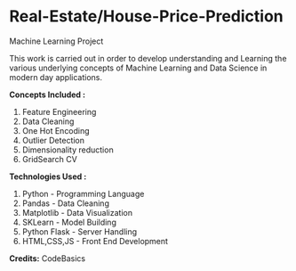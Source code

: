 # Real-Estate/House-Price-Prediction

Machine Learning Project

This work is carried out in order to develop understanding and Learning the various underlying concepts of Machine Learning and Data Science in modern day applications. 

**Concepts Included :**

1) Feature Engineering
2) Data Cleaning
3) One Hot Encoding
4) Outlier Detection
5) Dimensionality reduction
6) GridSearch CV 

**Technologies Used :**

1) Python - Programming Language
2) Pandas - Data Cleaning
3) Matplotlib - Data Visualization
4) SKLearn - Model Building
5) Python Flask - Server Handling
6) HTML,CSS,JS - Front End Development

**Credits:**
CodeBasics
